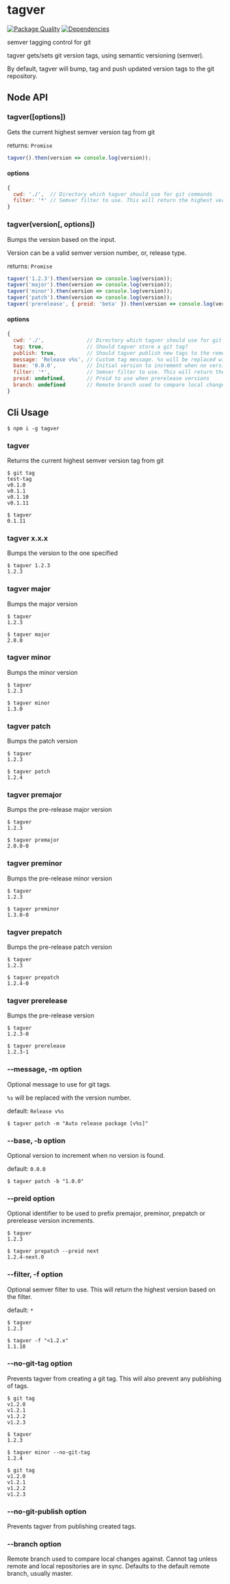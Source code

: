 # tagver

[![Package Quality](http://npm.packagequality.com/shield/tagver.svg)](http://packagequality.com/#?package=tagver)
[![Dependencies](https://img.shields.io/david/TremayneChrist/tagver.svg)](https://david-dm.org/tremaynechrist/tagver)
<!--![Dependencies](https://img.shields.io/librariesio/github/TremayneChrist/tagver.svg)-->
<!--![Package Quality](https://img.shields.io/versioneye/d/nodejs/tagver.svg)-->

semver tagging control for git

tagver gets/sets git version tags, using semantic versioning (semver).

By default, tagver will bump, tag and push updated version tags to the git repository.


## Node API

### tagver([options])

Gets the current highest semver version tag from git

returns: `Promise`

``` javascript
tagver().then(version => console.log(version));
```

#### options

``` javascript
{
  cwd: './',  // Directory which tagver should use for git commands
  filter: '*' // Semver filter to use. This will return the highest version based on the filter.
}
```

### tagver(version[, options])

Bumps the version based on the input.

Version can be a valid semver version number, or, release type.

returns: `Promise`

``` javascript
tagver('1.2.3').then(version => console.log(version));
tagver('major').then(version => console.log(version));
tagver('minor').then(version => console.log(version));
tagver('patch').then(version => console.log(version));
tagver('prerelease', { preid: 'beta' }).then(version => console.log(version));
```

#### options

``` javascript
{
  cwd: './',              // Directory which tagver should use for git commands
  tag: true,              // Should tagver store a git tag?
  publish: true,          // Should tagver publish new tags to the remote?
  message: 'Release v%s', // Custom tag message. %s will be replaced with the version number
  base: '0.0.0',          // Initial version to increment when no version is found
  filter: '*',            // Semver filter to use. This will return the highest version based on the filter.
  preid: undefined,       // Preid to use when prerelease versions
  branch: undefined       // Remote branch used to compare local changes against
}
```

## Cli Usage

``` shell
$ npm i -g tagver
```

### tagver

Returns the current highest semver version tag from git

``` shell
$ git tag
test-tag
v0.1.0
v0.1.1
v0.1.10
v0.1.11

$ tagver
0.1.11
```

### tagver x.x.x

Bumps the version to the one specified

``` shell
$ tagver 1.2.3
1.2.3
```

### tagver major

Bumps the major version

``` shell
$ tagver
1.2.3

$ tagver major
2.0.0
```

### tagver minor

Bumps the minor version

``` shell
$ tagver
1.2.3

$ tagver minor
1.3.0
```

### tagver patch

Bumps the patch version

``` shell
$ tagver
1.2.3

$ tagver patch
1.2.4
```

### tagver premajor

Bumps the pre-release major version

``` shell
$ tagver
1.2.3

$ tagver premajor
2.0.0-0
```

### tagver preminor

Bumps the pre-release minor version

``` shell
$ tagver
1.2.3

$ tagver preminor
1.3.0-0
```

### tagver prepatch

Bumps the pre-release patch version

``` shell
$ tagver
1.2.3

$ tagver prepatch
1.2.4-0
```

### tagver prerelease

Bumps the pre-release version

``` shell
$ tagver
1.2.3-0

$ tagver prerelease
1.2.3-1
```

### --message, -m option

Optional message to use for git tags.

`%s` will be replaced with the version number.

default: `Release v%s`

``` shell
$ tagver patch -m "Auto release package [v%s]"
```

### --base, -b option

Optional version to increment when no version is found.

default: `0.0.0`

``` shell
$ tagver patch -b "1.0.0"
```

### --preid option

Optional identifier to be used to prefix premajor, preminor, prepatch or prerelease version increments.

``` shell
$ tagver
1.2.3

$ tagver prepatch --preid next
1.2.4-next.0
```

### --filter, -f option

Optional semver filter to use.
This will return the highest version based on the filter.

default: `*`

``` shell
$ tagver
1.2.3
```

``` shell
$ tagver -f "<1.2.x"
1.1.18
```

### --no-git-tag option

Prevents tagver from creating a git tag. This will also prevent any publishing of tags.

``` shell
$ git tag
v1.2.0
v1.2.1
v1.2.2
v1.2.3

$ tagver
1.2.3

$ tagver minor --no-git-tag
1.2.4

$ git tag
v1.2.0
v1.2.1
v1.2.2
v1.2.3
```

### --no-git-publish option

Prevents tagver from publishing created tags.

### --branch option

Remote branch used to compare local changes against. Cannot tag unless remote and local repositories are in sync. Defaults to the default remote branch, usually master.
